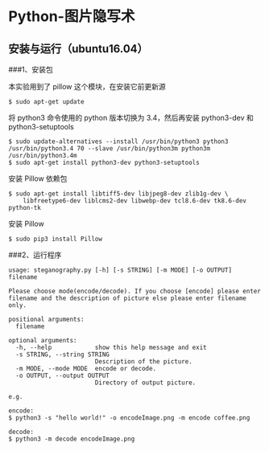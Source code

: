 # Python-图片隐写术

安装与运行（ubuntu16.04）
---

###1、安装包

本实验用到了 pillow 这个模块，在安装它前更新源
```
$ sudo apt-get update
```

将 python3 命令使用的 python 版本切换为 3.4，然后再安装 python3-dev 和 python3-setuptools
```
$ sudo update-alternatives --install /usr/bin/python3 python3 /usr/bin/python3.4 70 --slave /usr/bin/python3m python3m /usr/bin/python3.4m
$ sudo apt-get install python3-dev python3-setuptools
```

安装 Pillow 依赖包
```
$ sudo apt-get install libtiff5-dev libjpeg8-dev zlib1g-dev \
    libfreetype6-dev liblcms2-dev libwebp-dev tcl8.6-dev tk8.6-dev python-tk
```

安装 Pillow
```
$ sudo pip3 install Pillow
```

###2、运行程序


```
usage: steganography.py [-h] [-s STRING] [-m MODE] [-o OUTPUT] filename

Please choose mode(encode/decode). If you choose [encode] please enter
filename and the description of picture else please enter filename only.

positional arguments:
  filename

optional arguments:
  -h, --help            show this help message and exit
  -s STRING, --string STRING
                        Description of the picture.
  -m MODE, --mode MODE  encode or decode.
  -o OUTPUT, --output OUTPUT
                        Directory of output picture.

```

```
e.g.

encode:
$ python3 -s "hello world!" -o encodeImage.png -m encode coffee.png

decode:
$ python3 -m decode encodeImage.png
```
               
               

